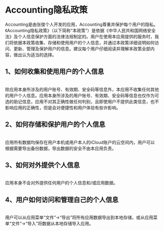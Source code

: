 # Accounting隐私政策
Accounting是由张俊个人开发的应用，Accounting尊重并保护每个用户的隐私。<br>
《Accounting隐私政策》（以下简称“本政策”）是依据《中华人民共和国网络安全法》及个人信息保护方面的法律法规制定的。用户在使用本应用提供的服务时，我们将依据本政策收集、存储和使用用户的个人信息，并通过本政策详细说明如何访问、更新、管理及保护用户的信息。建议每个用户仔细阅读并理解本政策全部内容，做出认为适当的选择。<br>
<h2>1、如何收集和使用用户的个人信息</h2><br>
除应用本身所涉及的用户账号、有效期、安全码等信息外，本应用不收集任何其他的用户个人信息。应用本身所涉及的用户账号、有效期、安全码等信息也仅作为可选的助记信息，应用不对其正确性做任何判别，且即使用户不提供此类信息，也不影响应用的正确性，但是会对便捷性和用户体验有些许影响。<br>
<h2>2、如何存储和保护用户的个人信息</h2><br>
应用所有数据均保存在用户本机或用户本人的iCloud账户的云空间内，用户可以根据需要导出备份数据，导出数据的安全不由本应用负责。<br>
<h2>3、如何对外提供个人信息</h2><br>
应用本身不会对外提供任何用户的个人信息和/或应用数据。<br>
<h2>4、用户如何访问和管理自己的个人信息</h2><br>
用户可以从应用菜单“文件”->“导出”将所有应用数据导出到本地存储，或从应用菜单“文件”->“导入”将数据从本地存储导入应用。<br>
